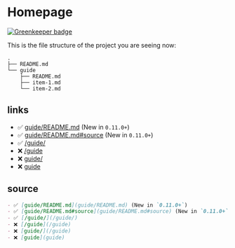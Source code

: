# Homepage

[![Greenkeeper badge](https://badges.greenkeeper.io/ulivz/vuepress-link.svg)](https://greenkeeper.io/)

This is the file structure of the project you are seeing now:

```
.
├── README.md
└── guide
    ├── README.md
    ├── item-1.md
    └── item-2.md
```

## links

- ✅ [guide/README.md](guide/README.md) (New in `0.11.0+`)
- ✅ [guide/README.md#source](guide/README.md#source) (New in `0.11.0+`)
- ✅ [/guide/](/guide/) 
- ❌ [/guide](/guide)
- ❌ [guide/](/guide) 
- ❌ [guide](guide)

## source

``` md
- ✅ [guide/README.md](guide/README.md) (New in `0.11.0+`)
- ✅ [guide/README.md#source](guide/README.md#source) (New in `0.11.0+`)
- ✅ [/guide/](/guide/) 
- ❌ [/guide](/guide)
- ❌ [guide/](/guide) 
- ❌ [guide](guide)
```
